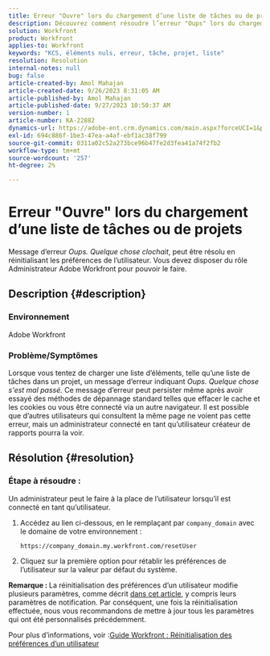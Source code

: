 ```yaml
---
title: Erreur "Ouvre" lors du chargement d’une liste de tâches ou de projets"
description: Découvrez comment résoudre l’erreur "Oups" lors du chargement d’une liste de tâches ou de projets dans Adobe Workfront. Réinitialisez les préférences de l’utilisateur.
solution: Workfront
product: Workfront
applies-to: Workfront
keywords: "KCS, éléments nuls, erreur, tâche, projet, liste"
resolution: Resolution
internal-notes: null
bug: false
article-created-by: Amol Mahajan
article-created-date: 9/26/2023 8:31:05 AM
article-published-by: Amol Mahajan
article-published-date: 9/27/2023 10:50:37 AM
version-number: 1
article-number: KA-22882
dynamics-url: https://adobe-ent.crm.dynamics.com/main.aspx?forceUCI=1&pagetype=entityrecord&etn=knowledgearticle&id=306dbe03-475c-ee11-be6f-6045bd006079
exl-id: 694c886f-1be3-47ea-a4af-ebf1ac38f799
source-git-commit: 0311a02c52a273bce96b47fe2d3fea41a74f2fb2
workflow-type: tm+mt
source-wordcount: '257'
ht-degree: 2%

---
```


# Erreur &quot;Ouvre&quot; lors du chargement d’une liste de tâches ou de projets


Message d’erreur *Oups. Quelque chose clochait*, peut être résolu en réinitialisant les préférences de l’utilisateur. Vous devez disposer du rôle Administrateur Adobe Workfront pour pouvoir le faire.

## Description {#description}


### <b>Environnement</b>

Adobe Workfront

### <b>Problème/Symptômes</b>

Lorsque vous tentez de charger une liste d’éléments, telle qu’une liste de tâches dans un projet, un message d’erreur indiquant *Oups. Quelque chose s&#39;est mal passé.* Ce message d’erreur peut persister même après avoir essayé des méthodes de dépannage standard telles que effacer le cache et les cookies ou vous être connecté via un autre navigateur. Il est possible que d’autres utilisateurs qui consultent la même page ne voient pas cette erreur, mais un administrateur connecté en tant qu’utilisateur créateur de rapports pourra la voir.


## Résolution {#resolution}


### Étape à résoudre :

Un administrateur peut le faire à la place de l’utilisateur lorsqu’il est connecté en tant qu’utilisateur.

1. Accédez au lien ci-dessous, en le remplaçant par `company_domain` avec le domaine de votre environnement :

   `https://company_domain.my.workfront.com/resetUser`
2. Cliquez sur la première option pour rétablir les préférences de l’utilisateur sur la valeur par défaut du système.


<b>Remarque : </b>La réinitialisation des préférences d’un utilisateur modifie plusieurs paramètres, comme décrit [dans cet article](https://experienceleague.adobe.com/docs/workfront/using/administration-and-setup/add-users/create-manage-users/reset-a-users-preferences.html), y compris leurs paramètres de notification. Par conséquent, une fois la réinitialisation effectuée, nous vous recommandons de mettre à jour tous les paramètres qui ont été personnalisés précédemment.

Pour plus d’informations, voir :[Guide Workfront : Réinitialisation des préférences d’un utilisateur](https://experienceleague.adobe.com/docs/workfront/using/administration-and-setup/add-users/create-manage-users/reset-a-users-preferences.html)

